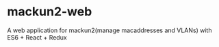 # mackun2-web
A web application for mackun2(manage macaddresses and VLANs) with ES6 + React + Redux
